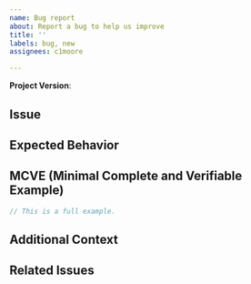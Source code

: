 ```yaml
---
name: Bug report
about: Report a bug to help us improve
title: ''
labels: bug, new
assignees: c1moore

---
```


**Project Version**:

## Issue
<!-- A clear and concise description of what the bug is. -->

## Expected Behavior
<!-- A clear and concise description of what you expected to happen. -->

## MCVE (Minimal Complete and Verifiable Example)
```typescript
// This is a full example.
```

## Additional Context
<!-- Add any other context about the problem here. -->

## Related Issues
<!-- Have you come across any other issues that look similar? -->